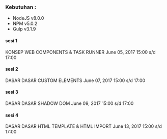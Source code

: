 ### Kebutuhan : ###
* NodeJS v8.0.0
* NPM v5.0.2
* Gulp v3.1.9

#### sesi 1 ####
KONSEP WEB COMPONENTS & TASK RUNNER 
June 05, 2017 15:00 s/d 17:00

#### sesi 2 ####
DASAR DASAR CUSTOM ELEMENTS
June 07, 2017 15:00 s/d 17:00

#### sesi 3 ####
DASAR DASAR SHADOW DOM
June 09, 2017 15:00 s/d 17:00

#### sesi 4 ####
DASAR DASAR HTML TEMPLATE & HTML IMPORT
June 13, 2017 15:00 s/d 17:00